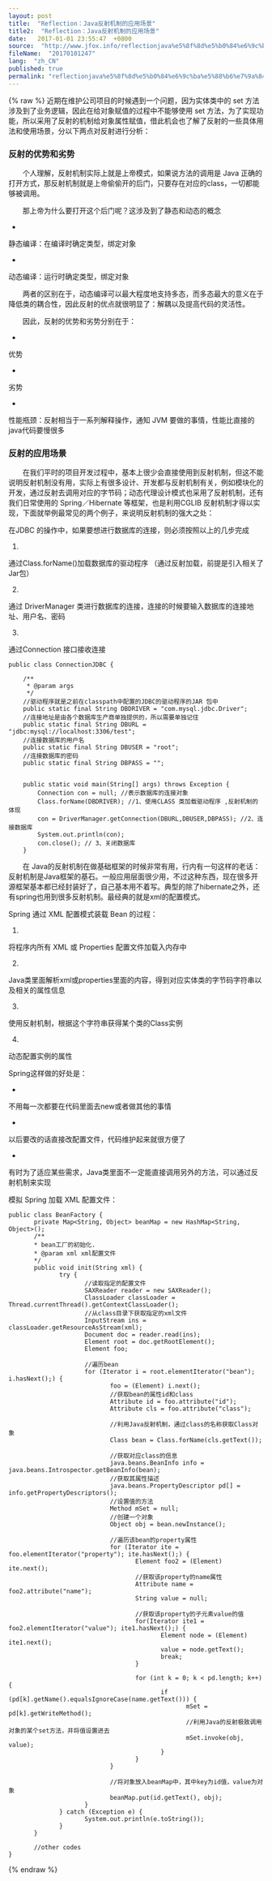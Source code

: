 ```yaml
---
layout: post
title:  "Reflection：Java反射机制的应用场景"
title2:  "Reflection：Java反射机制的应用场景"
date:   2017-01-01 23:55:47  +0800
source:  "http://www.jfox.info/reflectionjava%e5%8f%8d%e5%b0%84%e6%9c%ba%e5%88%b6%e7%9a%84%e5%ba%94%e7%94%a8%e5%9c%ba%e6%99%af.html"
fileName:  "20170101247"
lang:  "zh_CN"
published: true
permalink: "reflectionjava%e5%8f%8d%e5%b0%84%e6%9c%ba%e5%88%b6%e7%9a%84%e5%ba%94%e7%94%a8%e5%9c%ba%e6%99%af.html"
---
```

{% raw %}
近期在维护公司项目的时候遇到一个问题，因为实体类中的 set 方法涉及到了业务逻辑，因此在给对象赋值的过程中不能够使用 set 方法，为了实现功能，所以采用了反射的机制给对象属性赋值，借此机会也了解了反射的一些具体用法和使用场景，分以下两点对反射进行分析：

### 反射的优势和劣势

  个人理解，反射机制实际上就是上帝模式，如果说方法的调用是 Java 正确的打开方式，那反射机制就是上帝偷偷开的后门，只要存在对应的class，一切都能够被调用。

  那上帝为什么要打开这个后门呢？这涉及到了静态和动态的概念

- 
静态编译：在编译时确定类型，绑定对象

- 
动态编译：运行时确定类型，绑定对象

  两者的区别在于，动态编译可以最大程度地支持多态，而多态最大的意义在于降低类的耦合性，因此反射的优点就很明显了：解耦以及提高代码的灵活性。

  因此，反射的优势和劣势分别在于：

- 
优势

- 
劣势

- 
性能瓶颈：反射相当于一系列解释操作，通知 JVM 要做的事情，性能比直接的java代码要慢很多

### 反射的应用场景

  在我们平时的项目开发过程中，基本上很少会直接使用到反射机制，但这不能说明反射机制没有用，实际上有很多设计、开发都与反射机制有关，例如模块化的开发，通过反射去调用对应的字节码；动态代理设计模式也采用了反射机制，还有我们日常使用的 Spring／Hibernate 等框架，也是利用CGLIB 反射机制才得以实现，下面就举例最常见的两个例子，来说明反射机制的强大之处：

在JDBC 的操作中，如果要想进行数据库的连接，则必须按照以上的几步完成

1. 
通过Class.forName()加载数据库的驱动程序 （通过反射加载，前提是引入相关了Jar包）

2. 
通过 DriverManager 类进行数据库的连接，连接的时候要输入数据库的连接地址、用户名、密码

3. 
通过Connection 接口接收连接

    public class ConnectionJDBC {  
      
        /** 
         * @param args 
         */  
        //驱动程序就是之前在classpath中配置的JDBC的驱动程序的JAR 包中  
        public static final String DBDRIVER = "com.mysql.jdbc.Driver";  
        //连接地址是由各个数据库生产商单独提供的，所以需要单独记住  
        public static final String DBURL = "jdbc:mysql://localhost:3306/test";  
        //连接数据库的用户名  
        public static final String DBUSER = "root";  
        //连接数据库的密码  
        public static final String DBPASS = "";  
          
          
        public static void main(String[] args) throws Exception {  
            Connection con = null; //表示数据库的连接对象  
            Class.forName(DBDRIVER); //1、使用CLASS 类加载驱动程序 ,反射机制的体现 
            con = DriverManager.getConnection(DBURL,DBUSER,DBPASS); //2、连接数据库  
            System.out.println(con);  
            con.close(); // 3、关闭数据库  
        }  
    

  在 Java的反射机制在做基础框架的时候非常有用，行内有一句这样的老话：反射机制是Java框架的基石。一般应用层面很少用，不过这种东西，现在很多开源框架基本都已经封装好了，自己基本用不着写。典型的除了hibernate之外，还有spring也用到很多反射机制。最经典的就是xml的配置模式。

Spring 通过 XML 配置模式装载 Bean 的过程：

1. 
将程序内所有 XML 或 Properties 配置文件加载入内存中

2. 
Java类里面解析xml或properties里面的内容，得到对应实体类的字节码字符串以及相关的属性信息

3. 
使用反射机制，根据这个字符串获得某个类的Class实例

4. 
动态配置实例的属性

Spring这样做的好处是：

- 
不用每一次都要在代码里面去new或者做其他的事情

- 
以后要改的话直接改配置文件，代码维护起来就很方便了

- 
有时为了适应某些需求，Java类里面不一定能直接调用另外的方法，可以通过反射机制来实现

模拟 Spring 加载 XML 配置文件：

    public class BeanFactory {
           private Map<String, Object> beanMap = new HashMap<String, Object>();
           /**
           * bean工厂的初始化.
           * @param xml xml配置文件
           */
           public void init(String xml) {
                  try {
                         //读取指定的配置文件
                         SAXReader reader = new SAXReader();
                         ClassLoader classLoader = Thread.currentThread().getContextClassLoader();
                         //从class目录下获取指定的xml文件
                         InputStream ins = classLoader.getResourceAsStream(xml);
                         Document doc = reader.read(ins);
                         Element root = doc.getRootElement();  
                         Element foo;
                        
                         //遍历bean
                         for (Iterator i = root.elementIterator("bean"); i.hasNext();) {  
                                foo = (Element) i.next();
                                //获取bean的属性id和class
                                Attribute id = foo.attribute("id");  
                                Attribute cls = foo.attribute("class");
                               
                                //利用Java反射机制，通过class的名称获取Class对象
                                Class bean = Class.forName(cls.getText());
                               
                                //获取对应class的信息
                                java.beans.BeanInfo info = java.beans.Introspector.getBeanInfo(bean);
                                //获取其属性描述
                                java.beans.PropertyDescriptor pd[] = info.getPropertyDescriptors();
                                //设置值的方法
                                Method mSet = null;
                                //创建一个对象
                                Object obj = bean.newInstance();
                               
                                //遍历该bean的property属性
                                for (Iterator ite = foo.elementIterator("property"); ite.hasNext();) {  
                                       Element foo2 = (Element) ite.next();
                                       //获取该property的name属性
                                       Attribute name = foo2.attribute("name");
                                       String value = null;
                                      
                                       //获取该property的子元素value的值
                                       for(Iterator ite1 = foo2.elementIterator("value"); ite1.hasNext();) {
                                              Element node = (Element) ite1.next();
                                              value = node.getText();
                                              break;
                                       }
                                      
                                       for (int k = 0; k < pd.length; k++) {
                                              if (pd[k].getName().equalsIgnoreCase(name.getText())) {
                                                     mSet = pd[k].getWriteMethod();
                                                     //利用Java的反射极致调用对象的某个set方法，并将值设置进去
                                                     mSet.invoke(obj, value);
                                              }
                                       }
                                }
                               
                                //将对象放入beanMap中，其中key为id值，value为对象
                                beanMap.put(id.getText(), obj);
                         }
                  } catch (Exception e) {
                         System.out.println(e.toString());
                  }
           }
          
           //other codes
    }
{% endraw %}
